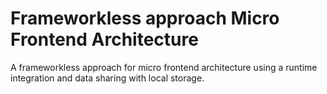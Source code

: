 # Frameworkless approach Micro Frontend Architecture

A frameworkless approach for micro frontend architecture using a runtime integration and data sharing with local storage.

